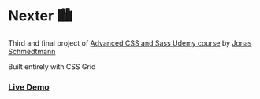 # Nexter 🏙

Third and final project of [Advanced CSS and Sass Udemy course](https://www.udemy.com/course/advanced-css-and-sass/) by [Jonas Schmedtmann](https://codingheroes.io/)

Built entirely with CSS Grid

### [Live Demo](https://mat2ja.github.io/nexter/)
